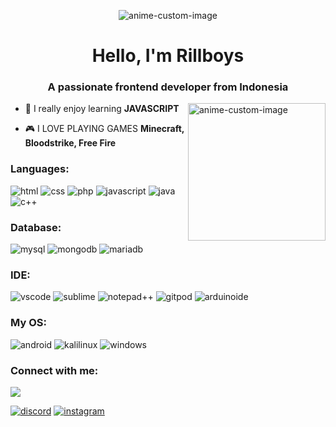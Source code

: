 <p align="center">
<img src="https://github.com/RillBoys/RillBoys/assets/138776903/d43fdf3f-7efe-4203-9038-bdc1fdda5603" alt="anime-custom-image"/>
</p>
<h1 align="center">Hello, I'm Rillboys</h1>
<h3 align="center">A passionate frontend developer from Indonesia</h3>
<img align="right" alt="anime-custom-image" width="220" src="https://tenor.com/bkJZS.gif">


- 🍫 I really enjoy learning ****JAVASCRIPT****

- 🎮 I LOVE PLAYING GAMES **Minecraft, Bloodstrike, Free Fire**

<h3 align="left">Languages:</h3>
<p>
  <img src="https://img.shields.io/badge/HTML5-E34F26?style=for-the-badge&logo=html5&logoColor=white" alt="html">
  <img src="https://img.shields.io/badge/CSS3-1572B6?style=for-the-badge&logo=css3&logoColor=white" alt="css">
  <img src="https://img.shields.io/badge/PHP-777BB4?style=for-the-badge&logo=php&logoColor=white" alt="php">
  <img src="https://img.shields.io/badge/JavaScript-323330?style=for-the-badge&logo=javascript&logoColor=F7DF1E" alt="javascript">
  <img src="https://img.shields.io/badge/Java-ED8B00?style=for-the-badge&logo=java&logoColor=white" alt="java">
  <img src="https://img.shields.io/badge/C%2B%2B-00599C?style=for-the-badge&logo=c%2B%2B&logoColor=white" alt="c++">
</p>
<h3 align="left">Database:</h3>
<p>
  <img src="https://img.shields.io/badge/MySQL-005C84?style=for-the-badge&logo=mysql&logoColor=white" alt="mysql">
  <img src="https://img.shields.io/badge/MongoDB-4EA94B?style=for-the-badge&logo=mongodb&logoColor=white" alt="mongodb">
  <img src="https://img.shields.io/badge/MariaDB-003545?style=for-the-badge&logo=mariadb&logoColor=white" alt="mariadb">
  <img src="" alt="">
</p>
<h3 align="left">IDE:</h3>
<p>
  <img src="https://img.shields.io/badge/Visual_Studio_Code-0078D4?style=for-the-badge&logo=visual%20studio%20code&logoColor=white" alt="vscode">
  <img src="https://img.shields.io/badge/sublime_text-%23575757.svg?&style=for-the-badge&logo=sublime-text&logoColor=important" alt="sublime">
  <img src="https://img.shields.io/badge/Notepad++-90E59A.svg?style=for-the-badge&logo=notepad%2B%2B&logoColor=black" alt="notepad++">
  <img src="https://img.shields.io/badge/Gitpod-000000?style=for-the-badge&logo=gitpod&logoColor=#FFAE33" alt="gitpod">
  <img src="https://img.shields.io/badge/Arduino_IDE-00979D?style=for-the-badge&logo=arduino&logoColor=white" alt="arduinoide">
</p>
<h3 align="left">My OS:</h3>
<p>
  <img src="https://img.shields.io/badge/Android-3DDC84?style=for-the-badge&logo=android&logoColor=white" alt="android">
  <img src="https://img.shields.io/badge/Kali_Linux-557C94?style=for-the-badge&logo=kali-linux&logoColor=white" alt="kalilinux">
  <img src="https://img.shields.io/badge/Windows-0078D6?style=for-the-badge&logo=windows&logoColor=white" alt="windows">
</p>
<h3 align="left">Connect with me:</h3>
<a href="https://discordapp.com/users/732699880018935959/">
  <img src="https://discord.c99.nl/widget/theme-3/732699880018935959.png" />
</a>
<p>
  <a href="https://discordapp.com/users/732699880018935959/"><img src="https://img.shields.io/badge/Discord-7289DA?style=for-the-badge&logo=discord&logoColor=white" alt="discord"></a>
  <a href="https://instagram.com/usril_24"><img src="https://img.shields.io/badge/Instagram-E4405F?style=for-the-badge&logo=instagram&logoColor=white" alt="instagram"></a>
</p>

